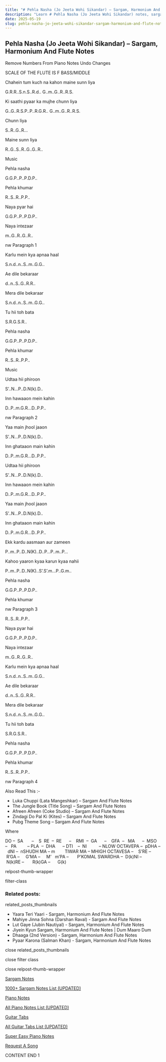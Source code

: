 ```yaml
---
title: "# Pehla Nasha (Jo Jeeta Wohi Sikandar) – Sargam, Harmonium And Flute Notes"
description: "Learn # Pehla Nasha (Jo Jeeta Wohi Sikandar) notes, sargam, harmonium notations and flute notes. Easy step-by-step tutorial for beginners."
date: 2025-05-19
slug: pehla-nasha-jo-jeeta-wohi-sikandar-sargam-harmonium-and-flute-notes
---
```


## Pehla Nasha (Jo Jeeta Wohi Sikandar) – Sargam, Harmonium And Flute Notes

Remove Numbers From Piano Notes
Undo Changes

SCALE OF THE FLUTE IS F BASS/MIDDLE

Chahein tum kuch na kahon maine sunn liya

G.R.R..S.n.S..R.d.. G..m..G..R..R.S.

Ki saathi pyaar ka mujhe chunn liya

G..G..R.S.P..P..R.G.R.. G..m..G..R..R.S.

Chunn liya

S..R..G..R…

Maine sunn liya

R..G..S..R..G..G..R..

Music

Pehla nasha

G.G.P..P..P.D.P..

Pehla khumar

R..S..R..P.P..

Naya pyar hai

G.G.P..P..P.D.P..

Naya intezaar

m..G..R..G..R..

nw Paragraph 1

Karlu mein kya apnaa haal

S.n.d..n..S..m..G.G..

Ae dile bekaraar

d..n..S..G..R.R..

Mera dile bekaraar

S.n.d..n..S..m..G.G..

Tu hii toh bata

S.R.G.S.R..

Pehla nasha

G.G.P..P..P.D.P..

Pehla khumar

R..S..R..P.P..

Music

Udtaa hii phiroon

S’..N…P..D.N(k).D..

Inn hawaaon mein kahin

D..P..m.G.R…D..P.P..

nw Paragraph 2

Yaa main jhool jaaon

S’..N…P..D.N(k).D..

Inn ghataaon main kahin

D..P..m.G.R…D..P.P..

Udtaa hii phiroon

S’..N…P..D.N(k).D..

Inn hawaaon mein kahin

D..P..m.G.R…D..P.P..

Yaa main jhool jaaon

S’..N…P..D.N(k).D..

Inn ghataaon main kahin

D..P..m.G.R…D..P.P..

Ekk kardu aasmaan aur zameen

P..m..P..D..N(K)..D..P…P..m..P…

Kahoo yaaron kyaa karun kyaa nahii

P..m..P..D..N(K)..S’.S’.m…P..G.m..

Pehla nasha

G.G.P..P..P.D.P..

Pehla khumar

nw Paragraph 3

R..S..R..P.P..

Naya pyar hai

G.G.P..P..P.D.P..

Naya intezaar

m..G..R..G..R..

Karlu mein kya apnaa haal

S.n.d..n..S..m..G.G..

Ae dile bekaraar

d..n..S..G..R.R..

Mera dile bekaraar

S.n.d..n..S..m..G.G..

Tu hii toh bata

S.R.G.S.R..

Pehla nasha

G.G.P..P..P.D.P..

Pehla khumar

R..S..R..P.P..

nw Paragraph 4

Also Read This :-

* Luka Chuppi (Lata Mangeshkar) – Sargam And Flute Notes
* The Jungle Book (Title Song) – Sargam And Flute Notes
* Afreen Afreen (Coke Studio) – Sargam And Flute Notes
* Zindagi Do Pal Ki (Kites) – Sargam And Flute Notes
* Pubg Theme Song – Sargam And Flute Notes

Where

DO –  SA       –    S  RE  –  RE      –    RMI  –  GA      –    GFA  –   MA      –  MSO  –   PA         – PLA  –  DHA      – DTI    –  NI          – NLOW OCTAVEPA –  pDHA –  dNI –  nSHUDH MA – m        TIWAR MA – MHIGH OCTAVESA –    S’RE –     R’GA –     G’MA –     M’   m’PA –       P’KOMAL SWARDHA –  D(k)NI –       N(k)RE –       R(k)GA –      G(k)

relpost-thumb-wrapper

filter-class

### Related posts:

related_posts_thumbnails

* Yaara Teri Yaari - Sargam, Harmonium And Flute Notes
* Mahiye Jinna Sohna (Darshan Raval) - Sargam And Flute Notes
* Lut Gaye (Jubin Nautiyal) - Sargam, Harmonium And Flute Notes
* Jiyein Kyun Sargam, Harmonium And Flute Notes | Dum Maaro Dum
* Dhaaga (2nd Version) - Sargam, Harmonium And Flute Notes
* Pyaar Karona (Salman Khan) - Sargam, Harmonium And Flute Notes

close related_posts_thumbnails

close filter class

close relpost-thumb-wrapper

[Sargam Notes](https://www.notationsworld.com/sargam-notes.html)

[1000+ Sargam Notes List (UPDATED)](https://www.notationsworld.com/all-songs-list-sargam-notes.html)

[Piano Notes](https://www.notationsworld.com/piano-notes.html)

[All Piano Notes List (UPDATED)](https://www.notationsworld.com/all-songs-list-piano-notes.html)

[Guitar Tabs](https://www.notationsworld.com/guitar-tabs.html)

[All Guitar Tabs List (UPDATED)](https://www.notationsworld.com/all-songs-list-guitar-tabs.html)

[Super Easy Piano Notes](https://studywall.in/)

[Request A Song](https://www.notationsworld.com/request-a-song.html)

CONTENT END 1

